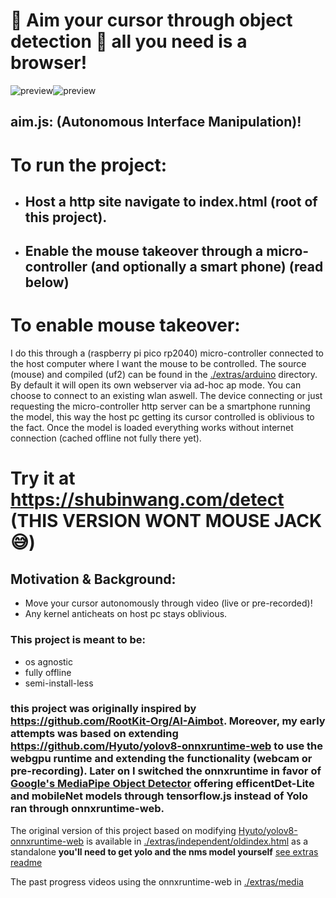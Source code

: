 # 🎯 Aim your cursor through object detection 🎯 all you need is a browser!

![preview](./extras/media/preview.gif)![preview](./extras/media/preview2.gif)

## aim.js: (Autonomous Interface Manipulation)!

# To run the project:

- ## Host a http site navigate to index.html (root of this project).
- ## Enable the mouse takeover through a micro-controller (and optionally a smart phone) (read below)



# To enable mouse takeover:

I do this through a (raspberry pi pico rp2040) micro-controller connected to the host computer where I want the mouse to be controlled. The source (mouse) and compiled (uf2) can be found in the [./extras/arduino](./extras/arduino) directory. By default it will open its own webserver via ad-hoc ap mode. You can choose to connect to an existing wlan aswell. The device connecting or just requesting the micro-controller http server can be a smartphone running the model, this way the host pc getting its cursor controlled is oblivious to the fact. Once the model is loaded everything works without internet connection (cached offline not fully there yet).

# Try it at https://shubinwang.com/detect (THIS VERSION WONT MOUSE JACK 😅)

## Motivation & Background:
- Move your cursor autonomously through video (live or pre-recorded)! 
- Any kernel anticheats on host pc stays oblivious.

### This project is meant to be:

- os agnostic
- fully offline
- semi-install-less


### this project was originally inspired by https://github.com/RootKit-Org/AI-Aimbot. Moreover, my early attempts was based on extending https://github.com/Hyuto/yolov8-onnxruntime-web to use the webgpu runtime and extending the functionality (webcam or pre-recording). Later on I switched the onnxruntime in favor of [Google's MediaPipe Object Detector](https://ai.google.dev/edge/mediapipe/solutions/vision/object_detector) offering efficentDet-Lite and mobileNet models through tensorflow.js instead of Yolo ran through onnxruntime-web.

The original version of this project based on modifying [Hyuto/yolov8-onnxruntime-web](https://github.com/Hyuto/yolov8-onnxruntime-web) is available in [./extras/independent/oldindex.html](./extras/independent/oldindex.html) as a standalone **you'll need to get yolo and the nms model yourself** [see extras readme](./extras/readme.md)

The past progress videos using the onnxruntime-web in [./extras/media](./extras/media)
